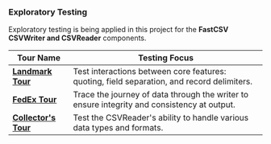 ### Exploratory Testing

Exploratory testing is being applied in this project for the **FastCSV CSVWriter and CSVReader** components.

| **Tour Name**                               | **Testing Focus**                                                                           |
| ------------------------------------------- | ------------------------------------------------------------------------------------------- |
| [**Landmark Tour**](./LandmarkTour.md)      | Test interactions between core features: quoting, field separation, and record delimiters.  |
| [**FedEx Tour**](./FedExTour.md)            | Trace the journey of data through the writer to ensure integrity and consistency at output. |
| [**Collector's Tour**](./CollectorsTour.md) | Test the CSVReader's ability to handle various data types and formats.                      |
